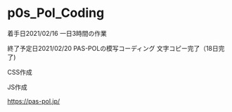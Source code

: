 # p0s_Pol_Coding
着手日2021/02/16
一日3時間の作業

終了予定日2021/02/20
PAS-POLの模写コーディング
文字コピー完了（18日完了)

CSS作成

JS作成

https://pas-pol.jp/

